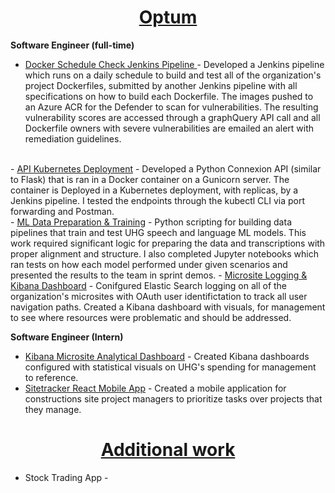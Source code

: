 # <center><b><u>Optum</u></b></center>
<b>Software Engineer (full-time)</b></br>

- <u>Docker Schedule Check Jenkins Pipeline </u>- Developed a Jenkins pipeline which runs on a daily schedule to build and test all of the organization's project Dockerfiles, submitted by another Jenkins pipeline with all specifications on how to build each Dockerfile. The images pushed to an Azure ACR for the Defender to scan for vulnerabilities. The resulting vulnerability scores are accessed through a graphQuery API call and all Dockerfile owners with severe vulnerabilities are emailed an alert with remediation guidelines.
</br>
- <u>API Kubernetes Deployment</u> - Developed a Python Connexion API (similar to Flask) that is ran in a Docker container on a Gunicorn server. The container is Deployed in a Kubernetes deployment, with replicas, by a Jenkins pipeline. I tested the endpoints through the kubectl CLI via port forwarding and Postman.
</br>
- <u>ML Data Preparation & Training</u> - Python scripting for building data pipelines that train and test UHG speech and language ML models. This work required significant logic for preparing the data and transcriptions with proper alignment and structure. I also completed Jupyter notebooks which ran tests on how each model performed under given scenarios and presented the results to the team in sprint demos.
- <u> Microsite Logging & Kibana Dashboard</u> - Conifgured Elastic Search logging on all of the organization's microsites with OAuth user identifictation to track all user navigation paths. Created a Kibana dashboard with visuals, for management to see where resources were problematic and should be addressed.


<b>Software Engineer (Intern)</b></br>

- <u> Kibana Microsite Analytical Dashboard</u> - Created Kibana dashboards configured with statistical visuals on UHG's spending for management to reference. 
- <u>Sitetracker React Mobile App</u> - Created a mobile application for constructions site project managers to prioritize tasks over projects that they manage.



# <center><b><u>Additional work</u></b></center>

- Stock Trading App - 


